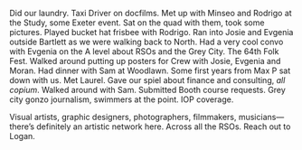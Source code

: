 Did our laundry. Taxi Driver on docfilms. Met up with Minseo and Rodrigo at the Study, some Exeter event. Sat on the quad with them, took some pictures. Played bucket hat frisbee with Rodrigo. Ran into Josie and Evgenia outside Bartlett as we were walking back to North. Had a very cool convo with Evgenia on the A level about RSOs and the Grey City. The 64th Folk Fest. Walked around putting up posters for Crew with Josie, Evgenia and Moran. Had dinner with Sam at Woodlawn. Some first years from Max P sat down with us. Met Laurel. Gave our spiel about finance and consulting, *all copium*. Walked around with Sam. Submitted Booth course requests. Grey city gonzo journalism, swimmers at the point. IOP coverage. 

Visual artists, graphic designers, photographers, filmmakers, musicians—there’s definitely an artistic network here. Across all the RSOs. Reach out to Logan.